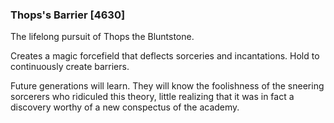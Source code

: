 ### Thops's Barrier [4630]

The lifelong pursuit of Thops the Bluntstone.

Creates a magic forcefield that deflects sorceries and incantations. Hold to continuously create barriers.

Future generations will learn. They will know the foolishness of the sneering sorcerers who ridiculed this theory, little realizing that it was in fact a discovery worthy of a new conspectus of the academy.